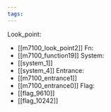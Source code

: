 ```yaml
---
tags:
---
```

Look_point:
- [[m7100_look_point2]]
Fn:
- [[m7100_function19]]
System:
- [[system_1]]
- [[system_4]]
Entrance:
- [[m7100_entrance1]]
- [[m7100_entrance0]]
Flag:
- [[flag_9610]]
- [[flag_10242]]
